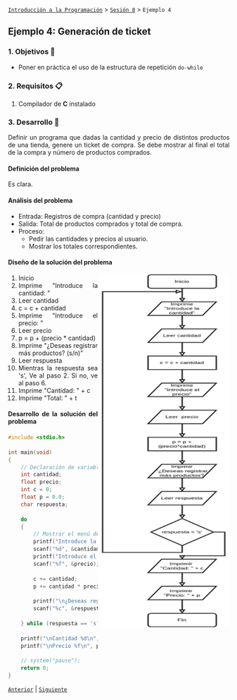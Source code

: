 [`Introducción a la Programación`](../README.md) > [`Sesión 8`](../README.md) > `Ejemplo 4`

## Ejemplo 4: Generación de ticket

<div style="text-align: justify;">

### 1. Objetivos :dart:

- Poner en práctica el uso de la estructura de repetición `do-while`

### 2. Requisitos :clipboard:

1. Compilador de __C__ instalado

### 3. Desarrollo :rocket:

Definir un programa que dadas la cantidad y precio de distintos productos de una tienda, genere un ticket de compra. Se debe mostrar al final el total de la compra y número de productos comprados.

#### Definición del problema
Es clara.

#### Análisis del problema
- Entrada: Registros de compra (cantidad y precio)
- Salida: Total de productos comprados y total de compra.
- Proceso:
   - Pedir las cantidades y precios al usuario.
   - Mostrar los totales correspondientes.

#### Diseño de la solución del problema
<img src="imagenes/imagen1.png" width="300" height="800" align="right">

1. Inicio
2. Imprime "Introduce la cantidad: "
3. Leer cantidad
4. c = c + cantidad
5. Imprime "Introduce el precio: "
6. Leer precio
7. p = p + (precio * cantidad)
8. Imprime "¿Deseas registrar más productos? (s/n)"
9. Leer respuesta
10. Mientras la respuesta sea 's', Ve al paso 2. Si no, ve al paso 6.
11. Imprime "Cantidad: " + c
12. Imprime "Total: " + t

#### Desarrollo de la solución del problema

```c
#include <stdio.h>

int main(void)
{
	// Declaración de variables.
	int cantidad;
	float precio;
	int c = 0;
	float p = 0.0;
	char respuesta;

	do
	{
		// Mostrar el menú de opciones
		printf("Introduce la cantidad: ");
		scanf("%d", &cantidad);
		printf("Introduce el precio: ");
		scanf("%f", &precio);

		c += cantidad;
		p += cantidad * precio;

		printf("\n¿Deseas registrar más productos? (s/n) ");
		scanf("%c", &respuesta);

	} while (respuesta == 's');

	printf("\nCantidad %d\n", c);
	printf("\nPrecio %f\n", p);

	// system("pause");
	return 0;
}
```

[`Anterior`](../Ejemplo03/README.md) | [`Siguiente`](../README.md#3-actividad-memo)   

</div>
